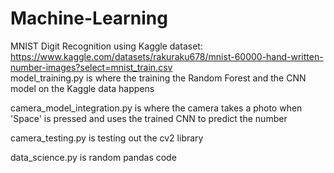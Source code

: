 # Machine-Learning
MNIST Digit Recognition using Kaggle dataset: https://www.kaggle.com/datasets/rakuraku678/mnist-60000-hand-written-number-images?select=mnist_train.csv  
model_training.py is where the training the Random Forest and the CNN model on the Kaggle data happens  

  
camera_model_integration.py is where the camera takes a photo when 'Space' is pressed and uses the trained CNN to predict the number  

  
camera_testing.py is testing out the cv2 library  

  
data_science.py is random pandas code  

  
